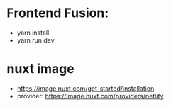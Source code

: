 # Frontend Fusion:
- yarn install
- yarn run dev

# nuxt image
- https://image.nuxt.com/get-started/installation
- provider: https://image.nuxt.com/providers/netlify

